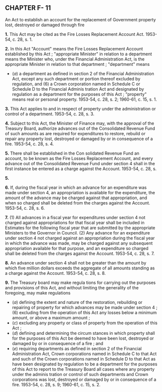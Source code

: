 
## CHAPTER F- 11
An Act to establish an account for the
replacement of Government property lost,
destroyed or damaged through fire

**1.** This Act may be cited as the Fire Losses
Replacement Account Act. 1953-54, c. 28, s. 1.

**2.** In this Act
"Account" means the Fire Losses Replacement
Account established by this Act ;
"appropriate Minister" in relation to a
department means the Minister who, under
the Financial Administration Act, is the
appropriate Minister in relation to that
department ;
"department" means
  * (_a_) a department as defined in section 2 of
the Financial Administration Act, except any
such department or portion thereof excluded
by regulation, and
(6) a Crown corporation named in Schedule
C or Schedule D to the Financial Adminis
tration Act and designated by regulation as
a department for the purposes of this Act ;
"property" means real or personal property.
1953-54, c. 28, s. 2; 1960-61, c. 15, s. 1.

**3.** This Act applies to and in respect of
property under the administration or control
of a department. 1953-54, c. 28, s. 3.

**4.** Subject to this Act, the Minister of
Finance may, with the approval of the
Treasury Board, authorize advances out of
the Consolidated Revenue Fund of such
amounts as are required for expenditures to
restore, rebuild or repair any property lost,
destroyed or damaged by or in consequence
of a fire. 1953-54, c. 28, s. 4.

**5.** There shall be established in the Con
solidated Revenue Fund an account, to be
known as the Fire Losses Replacement
Account, and every advance out of the
Consolidated Revenue Fund under section 4
shall in the first instance be entered as a
charge against the Account. 1953-54, c. 28, s.

**5.**

**6.** If, during the fiscal year in which an
advance for an expenditure was made under
section 4, an appropriation is available for
the expenditure, the amount of the advance
may be charged against that appropriation,
and when so charged shall be deleted from
the charges against the Account. 1953-54, c.
28, s. 6.

**7.** (1) All advances in a fiscal year for
expenditures under section 4 not charged
against appropriations for that fiscal year
shall be included in Estimates for the
following fiscal year that are submitted by
the appropriate Ministers to the Governor in
Council.
(2) Any advance for an expenditure under
section 4 not charged against an appropriation
during the fiscal year in which the advance
was made, may be charged against any
subsequent appropriation available for that
purpose, and an expenditure so charged shall
be deleted from the charges against the
Account. 1953-54, c. 28, s. 7.

**8.** An advance under section 4 shall not be
greater than the amount by which five million
dollars exceeds the aggregate of all amounts
standing as a charge against the Account.
1953-54, c. 28, s. 8.

**9.** The Treasury board may make regula
tions for carrying out the purposes and
provisions of this Act, and without limiting
the generality of the foregoing, may make
regulations
  * (_a_) defining the extent and nature of the
restoration, rebuilding or repairing of
property for which advances may be made
under section 4 ;
(6) excluding from the operation of this Act
any losses below a minimum amount, or
above a maximum amount ;
  * (_c_) excluding any property or class of
property from the operation of this Act ;
  * (_d_) defining and determining the circum
stances in which property shall for the
purposes of this Act be deemed to have
been lost, destroyed or damaged by or in
consequence of a fire ; and
  * (_e_) requiring departments as defined in
section 2 of the Financial Administration
Act, Crown corporations named in Schedule
C to that Act and such of the Crown
corporations named in Schedule D to that
Act as have been designated by regulation
to be a department for the purposes of this
Act to report to the Treasury Board all
cases where any property under the adminis
tration or control of such departments and
Crown corporations was lost, destroyed or
damaged by or in consequence of a fire.
1953-54, c. 28, s. 9; 1960-61, c. 15, s. 2.
